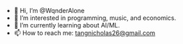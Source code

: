 - 👋 Hi, I’m @WqnderAlone
- 👀 I’m interested in programming, music, and economics.
- 🌱 I’m currently learning about AI/ML.
- 📫 How to reach me: tangnicholas26@gmail.com

<!---
WqnderAlone/WqnderAlone is a ✨ special ✨ repository because its `README.md` (this file) appears on your GitHub profile.
You can click the Preview link to take a look at your changes.
--->
